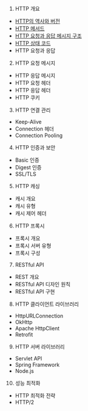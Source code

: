 1. HTTP 개요
- [HTTP의 역사와 버전](HTTP의%20역사와%20버전/README.md)
- [HTTP 메서드](HTTP%20메서드/README.md)
- [HTTP 요청과 응답 메시지 구조](HTTP%20요청과%20응답%20메시지%20구조/README.md)
- [HTTP 상태 코드](HTTP%20상태%20코드/README.md)
- HTTP 요청과 응답

2. HTTP 요청 메시지
- HTTP 응답 메시지
- HTTP 요청 헤더
- HTTP 응답 헤더
- HTTP 쿠키

3. HTTP 연결 관리
- Keep-Alive
- Connection 헤더
- Connection Pooling

4. HTTP 인증과 보안
- Basic 인증
- Digest 인증
- SSL/TLS

5. HTTP 캐싱
- 캐시 개요
- 캐시 유형
- 캐시 제어 헤더

6. HTTP 프록시
- 프록시 개요
- 프록시 서버 유형
- 프록시 구성

7. RESTful API
- REST 개요
- RESTful API 디자인 원칙
- RESTful API 구현

8. HTTP 클라이언트 라이브러리
- HttpURLConnection
- OkHttp
- Apache HttpClient
- Retrofit

9. HTTP 서버 라이브러리
- Servlet API
- Spring Framework
- Node.js

10. 성능 최적화
- HTTP 최적화 전략
- HTTP/2